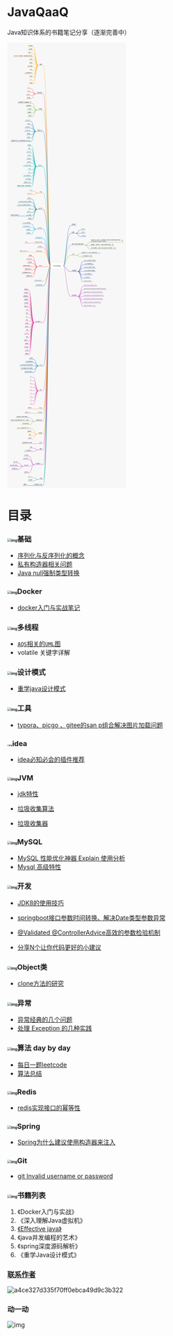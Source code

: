 # JavaQaaQ

Java知识体系的书籍笔记分享（逐渐完善中）

![someday](https://raw.githubusercontent.com/zjmJavaByte/images/master/images/someday.png)

# 目录

### <img src="https://gitee.com/laoyouji1018/images/raw/master/img/20210727150147.png" alt="img" style="zoom:50%;" />基础

- [序列化与反序列化的概念](https://github.com/zjmJavaByte/JavaQaaQ/blob/master/docs/base/%E5%BA%8F%E5%88%97%E5%8C%96%E4%B8%8E%E5%8F%8D%E5%BA%8F%E5%88%97%E5%8C%96%E7%9A%84%E6%A6%82%E5%BF%B5.md)
- [私有构造器相关问题](https://github.com/zjmJavaByte/JavaQaaQ/blob/master/docs/base/%E7%A7%81%E6%9C%89%E6%9E%84%E9%80%A0%E5%99%A8%E7%9B%B8%E5%85%B3%E9%97%AE%E9%A2%98.md)
- [Java null强制类型转换](https://github.com/zjmJavaByte/JavaQaaQ/blob/master/docs/base/Java%20null%20%E5%BC%BA%E5%88%B6%E7%B1%BB%E5%9E%8B%E8%BD%AC%E6%8D%A2.md)

### <img src="https://gitee.com/laoyouji1018/images/raw/master/img/20210727144417.png" alt="img" style="zoom:50%;" />Docker

- [docker入门与实战笔记](https://github.com/zjmJavaByte/JavaQaaQ/blob/master/docs/docker%E6%8A%80%E6%9C%AF%E5%85%A5%E9%97%A8%E4%B8%8E%E5%AE%9E%E6%88%98.md)

### <img src="https://gitee.com/laoyouji1018/images/raw/master/img/20210727144224.png" alt="img" style="zoom: 50%;" />多线程

- [`AQS`相关的`UML`图](https://gitee.com/laoyouji1018/images/raw/master/img/20210618140644.png)
- volatile 关键字详解

### <img src="https://gitee.com/laoyouji1018/images/raw/master/img/20210727144240.png" alt="img" style="zoom:50%;" />设计模式

- [重学java设计模式](https://github.com/zjmJavaByte/JavaQaaQ/blob/master/docs/design-mode/设计模式目录.md)


### <img src="https://gitee.com/laoyouji1018/images/raw/master/img/20210727144250.png" alt="img" style="zoom:50%;" />工具

-  [typora、picgo 、gitee的san p组合解决图片加载问题](https://github.com/zjmJavaByte/JavaQaaQ/blob/master/docs/typora%E3%80%81picgo%20%E3%80%81gitee%E7%9A%84san%20p%E7%BB%84%E5%90%88%E8%A7%A3%E5%86%B3%E5%9B%BE%E7%89%87%E5%8A%A0%E8%BD%BD%E9%97%AE%E9%A2%98.md)

### <img src="https://gitee.com/laoyouji1018/images/raw/master/img/20210728160220.png" alt="img" style="zoom:25%;" />idea

- [idea必知必会的插件推荐](https://github.com/zjmJavaByte/JavaQaaQ/blob/master/docs/idea/idea%E5%BF%85%E7%9F%A5%E5%BF%85%E4%BC%9A%E7%9A%84%E6%8F%92%E4%BB%B6%E6%8E%A8%E8%8D%90.md)

### <img src="https://gitee.com/laoyouji1018/images/raw/master/img/20210727144259.png" alt="img" style="zoom:50%;" />JVM

- [jdk特性](https://github.com/zjmJavaByte/JavaQaaQ/blob/master/docs/jdk%E7%89%B9%E6%80%A7.md)

- [垃圾收集算法](https://github.com/zjmJavaByte/JavaQaaQ/blob/master/docs/%E5%9E%83%E5%9C%BE%E6%94%B6%E9%9B%86%E7%AE%97%E6%B3%95.md)

- [垃圾收集器](https://github.com/zjmJavaByte/JavaQaaQ/blob/master/docs/%E5%9E%83%E5%9C%BE%E6%94%B6%E9%9B%86%E5%99%A8.md)

### <img src="https://gitee.com/laoyouji1018/images/raw/master/img/20210727144307.png" alt="img" style="zoom:50%;" />MySQL

- [MySQL 性能优化神器 Explain 使用分析](https://github.com/zjmJavaByte/JavaQaaQ/blob/master/docs/MySQL%20%E6%80%A7%E8%83%BD%E4%BC%98%E5%8C%96%E7%A5%9E%E5%99%A8%20Explain%20%E4%BD%BF%E7%94%A8%E5%88%86%E6%9E%90.md)
- [Mysql 高级特性](https://github.com/zjmJavaByte/JavaQaaQ/blob/master/docs/mysql/mysql%E9%AB%98%E7%BA%A7%E7%89%B9%E6%80%A7.md)

### <img src="https://gitee.com/laoyouji1018/images/raw/master/img/20210727144545.png" alt="img" style="zoom:50%;" />开发

-  [JDK8的使用技巧](https://github.com/zjmJavaByte/JavaQaaQ/blob/master/docs/JDK8的使用技巧.md)


- [springboot接口参数时间转换、解决Date类型参数异常](https://github.com/zjmJavaByte/JavaQaaQ/blob/master/docs/springboot接口参数时间转换、解决Date类型参数异常.md)
- [@Validated @ControllerAdvice高效的参数检验机制](https://github.com/zjmJavaByte/JavaQaaQ/blob/master/docs/@Validated、@ControllerAdvice高效的参数检验机制.md)
- [分享N个让你代码更好的小建议](https://github.com/zjmJavaByte/JavaQaaQ/blob/master/docs/分享N个让你代码更好的小建议.md)

### <img src="https://gitee.com/laoyouji1018/images/raw/master/img/20210727144647.png" alt="img" style="zoom:50%;" />Object类

- [clone方法的研究](https://github.com/zjmJavaByte/JavaQaaQ/blob/master/docs/Object/Object%E4%B8%ADclone%E6%96%B9%E6%B3%95%E7%9A%84%E7%A0%94%E7%A9%B6.md)

### <img src="https://gitee.com/laoyouji1018/images/raw/master/img/20210727144316.png" alt="img" style="zoom:50%;" />异常

- [异常经典的几个问题](https://github.com/zjmJavaByte/JavaQaaQ/blob/master/docs/异常经典的几个问题.md)
- [处理 Exception 的几种实践](https://github.com/zjmJavaByte/JavaQaaQ/blob/master/docs/处理Exception的几种实践.md)

### <img src="https://gitee.com/laoyouji1018/images/raw/master/img/20210727144326.png" alt="img" style="zoom:50%;" />算法 day by day 

- [每日一题leetcode](https://github.com/zjmJavaByte/JavaQaaQ/tree/master/docs/leetcode/readme.md) 
- [算法总结](https://github.com/zjmJavaByte/JavaQaaQ/tree/master/docs/leetcode/arithmetic.md)

### <img src="https://gitee.com/laoyouji1018/images/raw/master/img/20210727153229.png" alt="img" style="zoom:50%;" />Redis

- [redis实现接口的幂等性](https://github.com/zjmJavaByte/JavaQaaQ/tree/master/docs/redis/redis实现接口的幂等性.md)

### <img src="https://gitee.com/laoyouji1018/images/raw/master/img/20210727144332.png" alt="img" style="zoom:50%;" />Spring

- [Spring为什么建议使用构造器来注入](https://github.com/zjmJavaByte/JavaQaaQ/tree/master/docs/spring/Spring为什么建议使用构造器来注入.md)

### <img src="https://gitee.com/laoyouji1018/images/raw/master/img/20210828145702.png" alt="img" style="zoom:50%;" />Git

- [git  Invalid username or password](https://github.com/zjmJavaByte/JavaQaaQ/blob/master/docs/git/git%E4%BF%AE%E6%94%B9%E8%AE%BE%E7%BD%AE.md)

### <img src="https://gitee.com/laoyouji1018/images/raw/master/img/20210727144441.png" alt="img" style="zoom:50%;" />书籍列表

1. 《Docker入门与实战》
2. 《深入理解Java虚拟机》
3. [《Effective java》](https://github.com/zjmJavaByte/JavaQaaQ/blob/master/docs/effectiveJava/readme.md)
4. 《java并发编程的艺术》
5. 《spring深度源码解析》
6. 《重学Java设计模式》

### [联系作者](https://gitee.com/laoyouji1018/images/raw/master/img/20210727124538.jpg)

![a4ce327d335f70ff0ebca49d9c3b322](https://gitee.com/laoyouji1018/images/raw/master/img/20210727162025.jpg)

### 动一动

![img](https://gitee.com/laoyouji1018/images/raw/master/img/20210727143654.gif)
